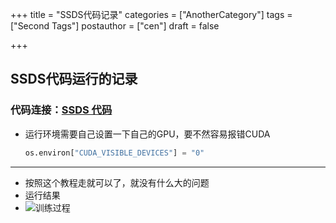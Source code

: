 +++
title = "SSDS代码记录"
categories = ["AnotherCategory"]
tags = ["Second Tags"]
postauthor = ["cen"]
draft = false

+++

## SSDS代码运行的记录

### 代码连接：<a href="https://github.com/yqyao/SSD_Pytorch" target="_blank">SSDS 代码</a>

* 运行环境需要自己设置一下自己的GPU，要不然容易报错CUDA

  ```python
  os.environ["CUDA_VISIBLE_DEVICES"] = "0"
  ```

---

* 按照这个教程走就可以了，就没有什么大的问题
* 运行结果
* ![训练过程](H:\temp\hugo\sites\blog\content\fig\训练过程.png)
